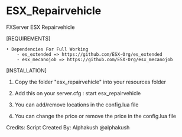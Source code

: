# ESX_Repairvehicle
FXServer ESX Repairvehicle

[REQUIREMENTS]

	• Dependencies For Full Working
		- es_extended => https://github.com/ESX-Org/es_extended
		- esx_mecanojob => https://github.com/ESX-Org/esx_mecanojob


[INSTALLATION]

1. Copy the folder "esx_repairvehicle" into your resources folder

2. Add this on your server.cfg :
	start esx_repairvehicle

3. You can add/remove locations in the config.lua file

4. You can change the price or remove the price in the config.lua file

	
Credits: Script Created By: Alphakush @alphakush
